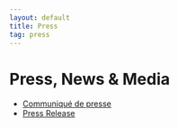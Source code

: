 ```yaml
---
layout: default
title: Press
tag: press
---
```


# Press, News & Media

* <a href="/docs/Communique_de_press.pdf">Communiqué de presse</a>
* <a href="/docs/Press_release.pdf">Press Release</a>

